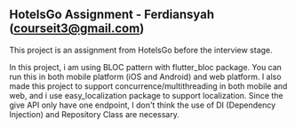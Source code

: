 ## HotelsGo Assignment - Ferdiansyah (courseit3@gmail.com)

This project is an assignment from HotelsGo before the interview stage.

In this project, i am using BLOC pattern with flutter_bloc package. You can run this in both mobile platform (iOS and Android) and web platform.
I also made this project to support concurrence/multithreading in both mobile and web, and i use easy_localization package to support localization.
Since the give API only have one endpoint, I don't think the use of DI (Dependency Injection) and Repository Class are necessary.
